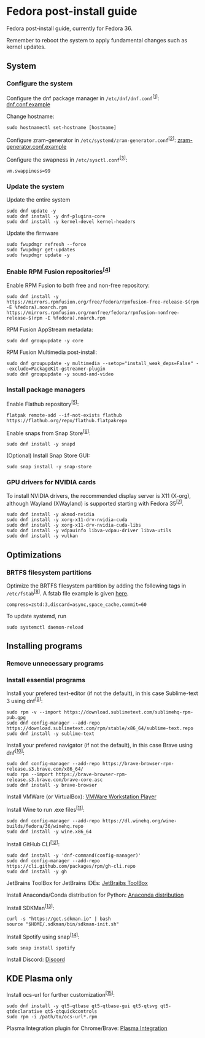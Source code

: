 # Fedora post-install guide


Fedora post-install guide, currently for Fedora 36. 

Remember to reboot the system to apply fundamental changes such as kernel updates.


## System


### Configure the system

Configure the dnf package manager in `/etc/dnf/dnf.conf`<sup>[[1]]</sup>: [dnf.conf.example](https://github.com/mBelisarius/Fedora-post-install/blob/main/dnf.conf.example)

Change hostname: 
```
sudo hostnamectl set-hostname [hostname]
```

Configure zram-generator in `/etc/systemd/zram-generator.conf`<sup>[[2]]</sup>: [zram-generator.conf.example](https://github.com/mBelisarius/Fedora-post-install/blob/main/zram-generator.conf.example)

Configure the swapness in `/etc/sysctl.conf`<sup>[[3]]</sup>: 
```
vm.swappiness=99
```

### Update the system

Update the entire system
```
sudo dnf update -y
sudo dnf install -y dnf-plugins-core
sudo dnf install -y kernel-devel kernel-headers
```

Update the firmware
```
sudo fwupdmgr refresh --force
sudo fwupdmgr get-updates
sudo fwupdmgr update -y
```

### Enable RPM Fusion repositories<sup>[[4]]</sup>
    
Enable RPM Fusion to both free and non-free repository: 
```
sudo dnf install -y https://mirrors.rpmfusion.org/free/fedora/rpmfusion-free-release-$(rpm -E %fedora).noarch.rpm https://mirrors.rpmfusion.org/nonfree/fedora/rpmfusion-nonfree-release-$(rpm -E %fedora).noarch.rpm
```

RPM Fusion AppStream metadata: 
```
sudo dnf groupupdate -y core
```

RPM Fusion Multimedia post-install: 
```
sudo dnf groupupdate -y multimedia --setop="install_weak_deps=False" --exclude=PackageKit-gstreamer-plugin
sudo dnf groupupdate -y sound-and-video
```

### Install package managers
    
Enable Flathub repository<sup>[[5]]</sup>: 
```
flatpak remote-add --if-not-exists flathub https://flathub.org/repo/flathub.flatpakrepo
```
    
Enable snaps from Snap Store<sup>[[6]]</sup>: 
```
sudo dnf install -y snapd
```

(Optional) Install Snap Store GUI: 
```
sudo snap install -y snap-store
```

### GPU drivers for NVIDIA cards

To install NVIDIA drivers, the recommended display server is X11 (X-org), although Wayland (XWayland) is supported starting with Fedora 35<sup>[[7]]</sup>.
```
sudo dnf install -y akmod-nvidia
sudo dnf install -y xorg-x11-drv-nvidia-cuda
sudo dnf install -y xorg-x11-drv-nvidia-cuda-libs
sudo dnf install -y vdpauinfo libva-vdpau-driver libva-utils
sudo dnf install -y vulkan
```


## Optimizations


### BRTFS filesystem partitions

Optimize the BRTFS filesystem partition by adding the following tags in `/etc/fstab`<sup>[[8]]</sup>. A fstab file example is given [here]().
```
compress=zstd:3,discard=async,space_cache,commit=60
```

To update systemd, run
```
sudo systemctl daemon-reload
```


## Installing programs


### Remove unnecessary programs

### Install essential programs

Install your prefered text-editor (if not the default), in this case Sublime-text 3 using dnf<sup>[[9]]</sup>: 
```
sudo rpm -v --import https://download.sublimetext.com/sublimehq-rpm-pub.gpg
sudo dnf config-manager --add-repo https://download.sublimetext.com/rpm/stable/x86_64/sublime-text.repo
sudo dnf install -y sublime-text
```

Install your prefered navigator (if not the default), in this case Brave using dnf<sup>[[10]]</sup>: 
```
sudo dnf config-manager --add-repo https://brave-browser-rpm-release.s3.brave.com/x86_64/
sudo rpm --import https://brave-browser-rpm-release.s3.brave.com/brave-core.asc
sudo dnf install -y brave-browser
```

Install VMWare (or VirtualBox): [VMWare Workstation Player](https://customerconnect.vmware.com/en/downloads/details?downloadGroup=WKST-PLAYER-1624&productId=1039&rPId=91446)

Install Wine to run .exe files<sup>[[11]]</sup>: 
```
sudo dnf config-manager --add-repo https://dl.winehq.org/wine-builds/fedora/36/winehq.repo
sudo dnf install -y wine.x86_64
```

Install GitHub CLI<sup>[[12]]</sup>: 
```
sudo dnf install -y 'dnf-command(config-manager)'
sudo dnf config-manager --add-repo https://cli.github.com/packages/rpm/gh-cli.repo
sudo dnf install -y gh
```

JetBrains ToolBox for JetBrains IDEs: [JetBraibs ToolBox](https://www.jetbrains.com/toolbox-app/)

Install Anaconda/Conda distribution for Python: [Anaconda distribution](https://www.anaconda.com/products/distribution)

Install SDKMan<sup>[[13]]</sup>:
```
curl -s "https://get.sdkman.io" | bash
source "$HOME/.sdkman/bin/sdkman-init.sh"
```

Install Spotify using snap<sup>[[14]]</sup>: 
```
sudo snap install spotify
```

Install Discord: [Discord](https://discord.com/)


## KDE Plasma only


Install ocs-url for further customization<sup>[[15]]</sup>: 
```
sudo dnf install -y qt5-qtbase qt5-qtbase-gui qt5-qtsvg qt5-qtdeclarative qt5-qtquickcontrols
sudo rpm -i /path/to/ocs-url*.rpm
```

Plasma Integration plugin for Chrome/Brave: [Plasma Integration](https://chrome.google.com/webstore/detail/plasma-integration/cimiefiiaegbelhefglklhhakcgmhkai?)


[1]: <https://dnf.readthedocs.io/en/latest/conf_ref.html> "dnf documentation"
[2]: <https://github.com/systemd/zram-generator/blob/main/man/zram-generator.conf.md> "zram documentation"
[3]: <https://www.howtogeek.com/449691/what-is-swapiness-on-linux-and-how-to-change-it/> "Swapness article"
[4]: <https://rpmfusion.org/Configuration> "RPM Fusion documentation"
[5]: <https://flatpak.org/setup/Fedora> "Flatpak setup"
[6]: <https://snapcraft.io/install/snap-store/fedora)> "Snap install guide"
[7]: <https://rpmfusion.org/Howto/NVIDIA> "NVIDIA drivers install guide for Fedora"
[8]: <https://btrfs.readthedocs.io/en/latest/Administration.html#mount-options> "BRTFS documentation"
[9]: <https://www.sublimetext.com/docs/linux_repositories.html#dnf> "Sublime text install guide"
[10]: <https://brave.com/linux/#release-channel-installation> "Brave install guide"
[11]: <https://wiki.winehq.org/Fedora> "Wine install guide"
[12]: <https://github.com/cli/cli/blob/trunk/docs/install_linux.md> "GitHub CLI install guide"
[13]: <https://sdkman.io/install> "SDKMan install guide"
[14]: <https://www.spotify.com/br/download/linux/> "Spotify download"
[15]: <https://store.kde.org/p/1136805/> "ocs-url download"
